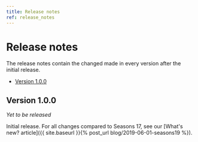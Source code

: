 ```yaml
---
title: Release notes
ref: release_notes
---
```


# Release notes
The release notes contain the changed made in every version after the initial release.

- [Version 1.0.0](#version-100)

## Version 1.0.0
*Yet to be released*

Initial release. For all changes compared to Seasons 17, see our [What's new? article]({{ site.baseurl }}{% post_url blog/2019-06-01-seasons19 %}).
